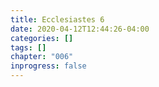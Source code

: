 ```yaml
---
title: Ecclesiastes 6
date: 2020-04-12T12:44:26-04:00
categories: []
tags: []
chapter: "006"
inprogress: false
---
```


